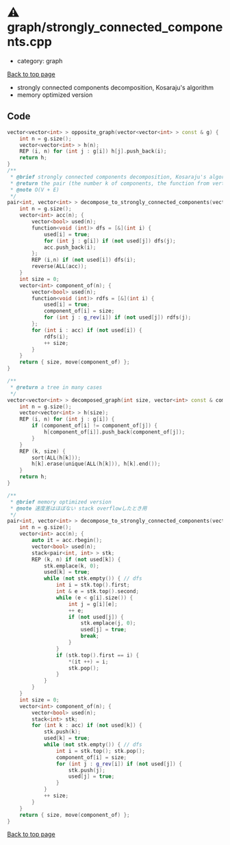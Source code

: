 <!-- mathjax config similar to math.stackexchange -->
<script type="text/javascript" async
  src="https://cdnjs.cloudflare.com/ajax/libs/mathjax/2.7.5/MathJax.js?config=TeX-MML-AM_CHTML">
</script>
<script type="text/x-mathjax-config">
  MathJax.Hub.Config({
    TeX: { equationNumbers: { autoNumber: "AMS" }},
    tex2jax: {
      inlineMath: [ ['$','$'] ],
      processEscapes: true
    },
    "HTML-CSS": { matchFontHeight: false },
    displayAlign: "left",
    displayIndent: "2em"
  });
</script>

<script type="text/javascript" src="https://cdnjs.cloudflare.com/ajax/libs/jquery/3.4.1/jquery.min.js"></script>
<script src="https://cdn.jsdelivr.net/npm/jquery-balloon-js@1.1.2/jquery.balloon.min.js" integrity="sha256-ZEYs9VrgAeNuPvs15E39OsyOJaIkXEEt10fzxJ20+2I=" crossorigin="anonymous"></script>
<script type="text/javascript" src="../../assets/js/copy-button.js"></script>
<link rel="stylesheet" href="../../assets/css/copy-button.css" />


# :warning: graph/strongly_connected_components.cpp
* category: graph


[Back to top page](../../index.html)

* strongly connected components decomposition, Kosaraju's algorithm
* memory optimized version


## Code
```cpp
vector<vector<int> > opposite_graph(vector<vector<int> > const & g) {
    int n = g.size();
    vector<vector<int> > h(n);
    REP (i, n) for (int j : g[i]) h[j].push_back(i);
    return h;
}
/**
 * @brief strongly connected components decomposition, Kosaraju's algorithm
 * @return the pair (the number k of components, the function from vertices of g to components)
 * @note O(V + E)
 */
pair<int, vector<int> > decompose_to_strongly_connected_components(vector<vector<int> > const & g, vector<vector<int> > const & g_rev) {
    int n = g.size();
    vector<int> acc(n); {
        vector<bool> used(n);
        function<void (int)> dfs = [&](int i) {
            used[i] = true;
            for (int j : g[i]) if (not used[j]) dfs(j);
            acc.push_back(i);
        };
        REP (i,n) if (not used[i]) dfs(i);
        reverse(ALL(acc));
    }
    int size = 0;
    vector<int> component_of(n); {
        vector<bool> used(n);
        function<void (int)> rdfs = [&](int i) {
            used[i] = true;
            component_of[i] = size;
            for (int j : g_rev[i]) if (not used[j]) rdfs(j);
        };
        for (int i : acc) if (not used[i]) {
            rdfs(i);
            ++ size;
        }
    }
    return { size, move(component_of) };
}

/**
 * @return a tree in many cases
 */
vector<vector<int> > decomposed_graph(int size, vector<int> const & component_of, vector<vector<int> > const & g) {
    int n = g.size();
    vector<vector<int> > h(size);
    REP (i, n) for (int j : g[i]) {
        if (component_of[i] != component_of[j]) {
            h[component_of[i]].push_back(component_of[j]);
        }
    }
    REP (k, size) {
        sort(ALL(h[k]));
        h[k].erase(unique(ALL(h[k])), h[k].end());
    }
    return h;
}

/**
 * @brief memory optimized version
 * @note 速度差はほぼない stack overflowしたとき用
 */
pair<int, vector<int> > decompose_to_strongly_connected_components(vector<vector<int> > const & g, vector<vector<int> > const & g_rev) {
    int n = g.size();
    vector<int> acc(n); {
        auto it = acc.rbegin();
        vector<bool> used(n);
        stack<pair<int, int> > stk;
        REP (k, n) if (not used[k]) {
            stk.emplace(k, 0);
            used[k] = true;
            while (not stk.empty()) { // dfs
                int i = stk.top().first;
                int & e = stk.top().second;
                while (e < g[i].size()) {
                    int j = g[i][e];
                    ++ e;
                    if (not used[j]) {
                        stk.emplace(j, 0);
                        used[j] = true;
                        break;
                    }
                }
                if (stk.top().first == i) {
                    *(it ++) = i;
                    stk.pop();
                }
            }
        }
    }
    int size = 0;
    vector<int> component_of(n); {
        vector<bool> used(n);
        stack<int> stk;
        for (int k : acc) if (not used[k]) {
            stk.push(k);
            used[k] = true;
            while (not stk.empty()) { // dfs
                int i = stk.top(); stk.pop();
                component_of[i] = size;
                for (int j : g_rev[i]) if (not used[j]) {
                    stk.push(j);
                    used[j] = true;
                }
            }
            ++ size;
        }
    }
    return { size, move(component_of) };
}

```

[Back to top page](../../index.html)

